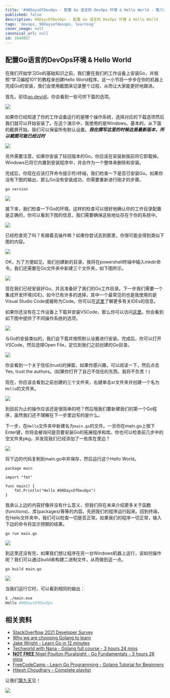 ```yaml
---
title: '#90DaysOfDevOps - 配置 Go 语言的 DevOps 环境 & Hello World - 第八天'
published: false
description: 90DaysOfDevOps - 配置 Go 语言的 DevOps 环境 & Hello World
tags: 'devops, 90daysofdevops, learning'
cover_image: null
canonical_url: null
id: 1048857
---
```

## 配置Go语言的DevOps环境 & Hello World

在我们开始学习Go的基础知识之前，我们要在我们的工作设备上安装Go，并按照“学习编程101”的教程来创建Hello World程序。这一小节将一步步在你的机器上完成Go的安装，我们会使用截图来记录整个过程，从而让大家能更好地跟进。

首先，前往[go.dev/dl](https://go.dev/dl/)，你会看到一些可供下载的选项。

![](../../Days/Images/Day8_Go1.png)

如果你已经知道了你的工作设备运行的是哪个操作系统，选择对应的下载选项然后我们就可以开始安装了。在这个演示中，我使用的是Windows。基本的，从下面的截屏开始，我们可以保留所有默认设置。***我在撰写这里的时候这是最新版本，所以截图可能已经过时***

![](../../Days/Images/Day8_Go2.png)

另外需要注意，如果你安装了较旧版本的Go，你应该在安装新版前将它卸载掉。Windows已将它内置到安装程序中，并会作为一个整体来删除和安装。

完成后，你现在应该打开命令提示符/终端，我们检查一下是否已安装Go。如果你没有下图的输出，那么Go没有安装成功，你需要重新进行刚才的步骤。

`go version`

![](../../Days/Images/Day8_Go3.png)

接下来，我们检查一下Go的环境。这样的检查可以很好地确认你的工作目录配置是正确的，你可以看到下图的信息，我们需要确保这些地址存在于你的系统中。

![](../../Days/Images/Day8_Go4.png)

已经检查完了吗？有跟着去操作嘛？如果你尝试去到那里，你很可能会得到类似下图的内容。

![](../../Days/Images/Day8_Go5.png)

OK，为了方便起见，我们创建新的目录，我将在powershell终端中输入mkdir命令。我们还需要在Go文件夹中新建三个文件夹，如下图所示。

![](../../Days/Images/Day8_Go6.png)

现在我们已经安装好Go，并且准备好了我们的Go工作目录。下一步我们需要一个集成开发环境(IDE)。如今已有许多的选择，其中一个最常见的也是我使用的是Visual Studio Code或被称为Code。你可以在[这里](https://www.youtube.com/watch?v=vUn5akOlFXQ)了解更多有关IDEs的信息。

如果你还没有在工作设备上下载并安装VSCode，那么你可以访问[这里](https://code.visualstudio.com/download)。你会看到如下图中提供了不同操作系统的选项。

![](../../Days/Images/Day8_Go7.png)

与Go的安装类似的，我们会下载并按照默认设置进行安装。完成后，你可以打开VSCode，然后选择Open File，定位到我们之前创建的Go目录。

![](../../Days/Images/Day8_Go8.png)

你会看到一个关于信任(trust)的弹窗，如果你感兴趣，可以阅读一下，然后点击Yes, trust the authors。(如果你打开了自己不信任的东西，我将不负责！)

现在，你应该会看到之前创建的三个文件夹，右键单击sr文件夹并创建一个名为`Hello`的文件夹。

![](../../Days/Images/Day8_Go9.png)

到目前为止的操作应该还是很简单的吧？然后哦我们要新建我们的第一个Go程序，虽然我们还不理解在下一步里边写的是什么。

下一步，在`Hello`文件夹中新建名为`main.go`的文件。一旦你在main.go上按下Enter键，你将会被询问是否要安装Go的拓展程序和库。你也可以检查前几步中的空文件夹pkg，并发现我们已经添加了一些库在里边？

![](../../Days/Images/Day8_Go10.png)

将下边的代码复制到main.go中并保存，然后运行这个Hello World。

```
package main

import "fmt"

func main() {
    fmt.Println("Hello #90DaysOfDevOps")
}
```
我承认上边的内容好像并没有什么意义，但我们将在未来介绍更多关于函数(functions)、库(packages)等等的内容。先把我们的程序运行起来。回到终端，在Hello文件夹中，我们可以检查一切是否正常。如果我们的程序一切正常，输入下边的命令将显示预期的结果。

```
go run main.go
```
![](../../Days/Images/Day8_Go11.png)

到这里还没有完，如果我们想让程序在另一台Windows机器上运行，该如何操作呢？我们可以通过build来构建二进制文件，从而做到这一点。

```
go build main.go
``` 
![](../../Days/Images/Day8_Go12.png)

当我们运行它时，可以看到相同的输出：

```bash
$ ./main.exe
Hello #90DaysOfDevOps
```

## 相关资料

- [StackOverflow 2021 Developer Survey](https://insights.stackoverflow.com/survey/2021)
- [Why we are choosing Golang to learn](https://www.youtube.com/watch?v=7pLqIIAqZD4&t=9s)
- [Jake Wright - Learn Go in 12 minutes](https://www.youtube.com/watch?v=C8LgvuEBraI&t=312s) 
- [Techworld with Nana - Golang full course - 3 hours 24 mins](https://www.youtube.com/watch?v=yyUHQIec83I) 
- [**NOT FREE** Nigel Poulton Pluralsight - Go Fundamentals - 3 hours 26 mins](https://www.pluralsight.com/courses/go-fundamentals) 
- [FreeCodeCamp -  Learn Go Programming - Golang Tutorial for Beginners](https://www.youtube.com/watch?v=YS4e4q9oBaU&t=1025s) 
- [Hitesh Choudhary - Complete playlist](https://www.youtube.com/playlist?list=PLRAV69dS1uWSR89FRQGZ6q9BR2b44Tr9N) 


让我们[第九天](day09.md)见！

![](../../Days/Images/Day8_Go13.png)